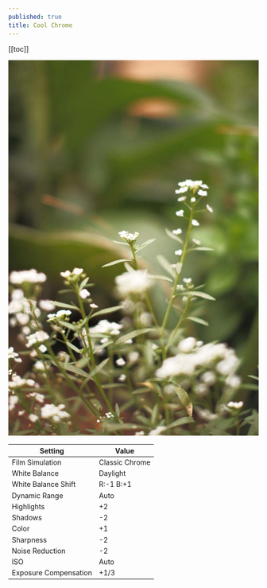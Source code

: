 ```yaml
---
published: true
title: Cool Chrome
---
```


[[toc]]

![](/content/photography/images/fuji-cool-chrome.jpg)

| Setting               | Value          |
| --------------------- | -------------- |
| Film Simulation       | Classic Chrome |
| White Balance         | Daylight       |
| White Balance Shift   | R:-1 B:+1      |
| Dynamic Range         | Auto           |
| Highlights            | +2             |
| Shadows               | -2             |
| Color                 | +1             |
| Sharpness             | -2             |
| Noise Reduction       | -2             |
| ISO                   | Auto           |
| Exposure Compensation | +1/3           |
